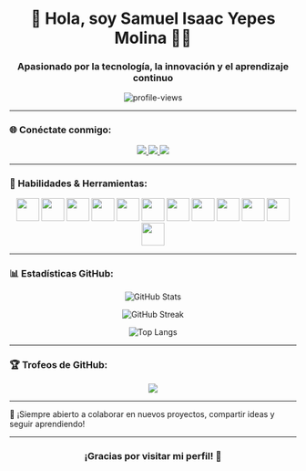 <h1 align="center">🚀 Hola, soy Samuel Isaac Yepes Molina 👨‍💻</h1>
<h3 align="center">Apasionado por la tecnología, la innovación y el aprendizaje continuo</h3>

<p align="center">
  <img src="https://komarev.com/ghpvc/?username=samuel-yepes&label=Visitas%20al%20perfil&color=blueviolet&style=flat-square" alt="profile-views" />
</p>

---

### 🌐 Conéctate conmigo:
<p align="center">
  <a href="https://samuel-yepes.github.io/portafolio/" target="_blank">
    <img src="https://img.shields.io/badge/Portafolio-121212?style=for-the-badge&logo=vercel&logoColor=white" />
  </a>
  <a href="https://linkedin.com/in/samuel-yepes-b4a28b266" target="_blank">
    <img src="https://img.shields.io/badge/LinkedIn-0077B5?style=for-the-badge&logo=linkedin&logoColor=white" />
  </a>
  <a href="https://www.instagram.com/samue_lyepes" target="_blank">
    <img src="https://img.shields.io/badge/Instagram-E4405F?style=for-the-badge&logo=instagram&logoColor=white" />
  </a>
</p>

---

### 🧠 Habilidades & Herramientas:
<p align="center">
  <img src="https://cdn.jsdelivr.net/gh/devicons/devicon/icons/react/react-original.svg" width="40" height="40" />
  <img src="https://cdn.jsdelivr.net/gh/devicons/devicon/icons/javascript/javascript-original.svg" width="40" height="40" />
  <img src="https://cdn.jsdelivr.net/gh/devicons/devicon/icons/typescript/typescript-original.svg" width="40" height="40" />
  <img src="https://cdn.jsdelivr.net/gh/devicons/devicon/icons/java/java-original.svg" width="40" height="40" />
  <img src="https://cdn.jsdelivr.net/gh/devicons/devicon/icons/python/python-original.svg" width="40" height="40" />
  <img src="https://cdn.jsdelivr.net/gh/devicons/devicon/icons/mysql/mysql-original-wordmark.svg" width="40" height="40" />
  <img src="https://cdn.jsdelivr.net/gh/devicons/devicon/icons/postgresql/postgresql-original-wordmark.svg" width="40" height="40" />
  <img src="https://cdn.jsdelivr.net/gh/devicons/devicon/icons/firebase/firebase-plain.svg" width="40" height="40" />
  <img src="https://cdn.jsdelivr.net/gh/devicons/devicon/icons/git/git-original.svg" width="40" height="40" />
  <img src="https://cdn.jsdelivr.net/gh/devicons/devicon/icons/spring/spring-original.svg" width="40" height="40" />
  <img src="https://cdn.jsdelivr.net/gh/devicons/devicon/icons/tailwindcss/tailwindcss-plain.svg" width="40" height="40" />
  <img src="https://cdn.jsdelivr.net/gh/devicons/devicon/icons/figma/figma-original.svg" width="40" height="40" />
</p>

---
### 📊 Estadísticas GitHub:
<p align="center">
  <img src="https://github-readme-stats.vercel.app/api?username=samuel-yepes&show_icons=true&theme=radical&locale=es" alt="GitHub Stats" />
</p>

<p align="center">
  <img src="https://github-readme-streak-stats.herokuapp.com/?user=samuel-yepes&theme=radical&locale=es" alt="GitHub Streak" />
</p>

<p align="center">
  <img src="https://github-readme-stats.vercel.app/api/top-langs/?username=samuel-yepes&layout=compact&theme=radical&locale=es" alt="Top Langs" />
</p>

---


### 🏆 Trofeos de GitHub:
<p align="center">
  <img src="https://github-profile-trophy.vercel.app/?username=samuel-yepes&theme=radical&margin-w=10&no-frame=true&column=6" />
</p>

---


💬 ¡Siempre abierto a colaborar en nuevos proyectos, compartir ideas y seguir aprendiendo!

---

<h3 align="center">¡Gracias por visitar mi perfil! 🚀</h3>
